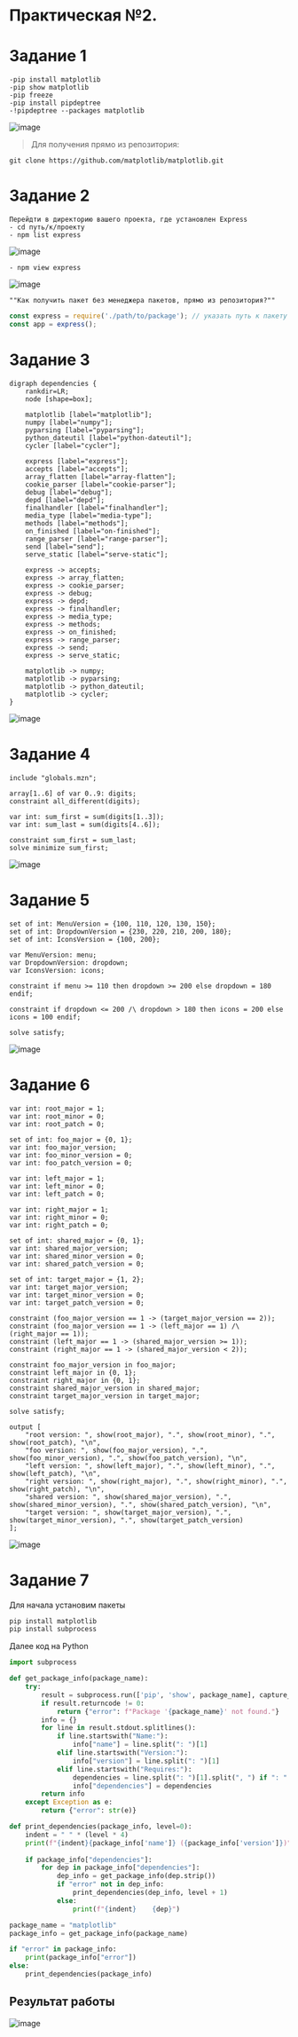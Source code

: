 # Практическая №2.

# Задание 1
```
-pip install matplotlib
-pip show matplotlib
-pip freeze
-pip install pipdeptree
-!pipdeptree --packages matplotlib
```

![image](https://github.com/user-attachments/assets/dd1951e7-f22b-41c2-9f12-7631bf4946ea)


>Для получения прямо из репозитория:
```
git clone https://github.com/matplotlib/matplotlib.git
```


# Задание 2
```
Перейдти в директорию вашего проекта, где установлен Express
- cd путь/к/проекту
- npm list express
```
![image](https://github.com/user-attachments/assets/0bde7eb8-d73b-40f5-becb-cb102a982480)
```
- npm view express
```
![image](https://github.com/user-attachments/assets/c97fad06-ec86-4682-bb81-123355cafba6)

```
""Как получить пакет без менеджера пакетов, прямо из репозитория?""
```
``` js
const express = require('./path/to/package'); // указать путь к пакету который установлен самостоятельно
const app = express();
```

# Задание 3
``` Graphviz
digraph dependencies {
    rankdir=LR;
    node [shape=box];

    matplotlib [label="matplotlib"];
    numpy [label="numpy"];
    pyparsing [label="pyparsing"];
    python_dateutil [label="python-dateutil"];
    cycler [label="cycler"];
    
    express [label="express"];
    accepts [label="accepts"];
    array_flatten [label="array-flatten"];
    cookie_parser [label="cookie-parser"];
    debug [label="debug"];
    depd [label="depd"];
    finalhandler [label="finalhandler"];
    media_type [label="media-type"];
    methods [label="methods"];
    on_finished [label="on-finished"];
    range_parser [label="range-parser"];
    send [label="send"];
    serve_static [label="serve-static"];

    express -> accepts;
    express -> array_flatten;
    express -> cookie_parser;
    express -> debug;
    express -> depd;
    express -> finalhandler;
    express -> media_type;
    express -> methods;
    express -> on_finished;
    express -> range_parser;
    express -> send;
    express -> serve_static;

    matplotlib -> numpy;
    matplotlib -> pyparsing;
    matplotlib -> python_dateutil;
    matplotlib -> cycler;
}
```
![image](https://github.com/user-attachments/assets/a111d4bf-4398-416e-9009-d29c403bbae9)


# Задание 4
```  minizinc
include "globals.mzn";

array[1..6] of var 0..9: digits;
constraint all_different(digits);

var int: sum_first = sum(digits[1..3]);
var int: sum_last = sum(digits[4..6]);

constraint sum_first = sum_last;
solve minimize sum_first;
```
![image](https://github.com/user-attachments/assets/8ee98a9e-1105-4ff9-9536-b5391f7a711b)


# Задание 5
``` minizinc
set of int: MenuVersion = {100, 110, 120, 130, 150};
set of int: DropdownVersion = {230, 220, 210, 200, 180};
set of int: IconsVersion = {100, 200};

var MenuVersion: menu;
var DropdownVersion: dropdown;
var IconsVersion: icons;

constraint if menu >= 110 then dropdown >= 200 else dropdown = 180 endif;

constraint if dropdown <= 200 /\ dropdown > 180 then icons = 200 else icons = 100 endif;

solve satisfy;
```
![image](https://github.com/user-attachments/assets/74c11b8a-c6ce-4d87-a27c-79958a66bc3c)




# Задание 6
```
var int: root_major = 1; 
var int: root_minor = 0; 
var int: root_patch = 0;

set of int: foo_major = {0, 1}; 
var int: foo_major_version; 
var int: foo_minor_version = 0; 
var int: foo_patch_version = 0;

var int: left_major = 1; 
var int: left_minor = 0; 
var int: left_patch = 0;

var int: right_major = 1; 
var int: right_minor = 0; 
var int: right_patch = 0;

set of int: shared_major = {0, 1}; 
var int: shared_major_version; 
var int: shared_minor_version = 0; 
var int: shared_patch_version = 0;

set of int: target_major = {1, 2}; 
var int: target_major_version; 
var int: target_minor_version = 0; 
var int: target_patch_version = 0;

constraint (foo_major_version == 1 -> (target_major_version == 2));
constraint (foo_major_version == 1 -> (left_major == 1) /\ (right_major == 1));
constraint (left_major == 1 -> (shared_major_version >= 1));
constraint (right_major == 1 -> (shared_major_version < 2));

constraint foo_major_version in foo_major;
constraint left_major in {0, 1};
constraint right_major in {0, 1};
constraint shared_major_version in shared_major;
constraint target_major_version in target_major;

solve satisfy;

output [
    "root version: ", show(root_major), ".", show(root_minor), ".", show(root_patch), "\n",
    "foo version: ", show(foo_major_version), ".", show(foo_minor_version), ".", show(foo_patch_version), "\n",
    "left version: ", show(left_major), ".", show(left_minor), ".", show(left_patch), "\n",
    "right version: ", show(right_major), ".", show(right_minor), ".", show(right_patch), "\n",
    "shared version: ", show(shared_major_version), ".", show(shared_minor_version), ".", show(shared_patch_version), "\n",
    "target version: ", show(target_major_version), ".", show(target_minor_version), ".", show(target_patch_version)
];
```
![image](https://github.com/user-attachments/assets/303c2da7-0715-4250-99b6-d770783eb7cd)

# Задание 7
Для начала установим пакеты
``` bash
pip install matplotlib
pip install subprocess
```
Далее код на Python
``` python
import subprocess

def get_package_info(package_name):
    try:
        result = subprocess.run(['pip', 'show', package_name], capture_output=True, text=True)
        if result.returncode != 0:
            return {"error": f"Package '{package_name}' not found."}
        info = {}
        for line in result.stdout.splitlines():
            if line.startswith("Name:"):
                info["name"] = line.split(": ")[1]
            elif line.startswith("Version:"):
                info["version"] = line.split(": ")[1]
            elif line.startswith("Requires:"):
                dependencies = line.split(": ")[1].split(", ") if ": " in line else []
                info["dependencies"] = dependencies
        return info
    except Exception as e:
        return {"error": str(e)}

def print_dependencies(package_info, level=0):
    indent = " " * (level * 4) 
    print(f"{indent}{package_info['name']} ({package_info['version']})")
    
    if package_info["dependencies"]:
        for dep in package_info["dependencies"]:
            dep_info = get_package_info(dep.strip())
            if "error" not in dep_info:
                print_dependencies(dep_info, level + 1)
            else:
                print(f"{indent}    {dep}")

package_name = "matplotlib"
package_info = get_package_info(package_name)

if "error" in package_info:
    print(package_info["error"])
else:
    print_dependencies(package_info)
```
## Результат работы 
![image](https://github.com/user-attachments/assets/37467869-80b4-4500-94ca-d9753ceb08f8)




